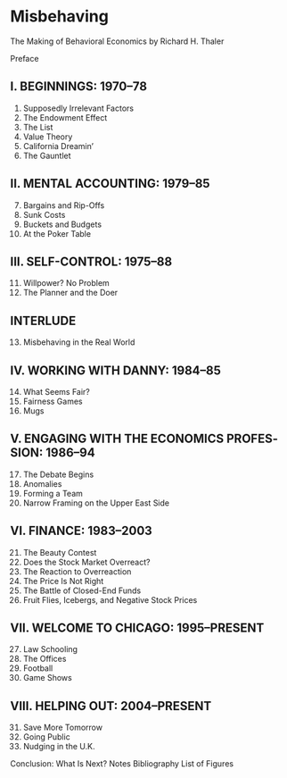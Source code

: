 # Misbehaving
The Making of Behavioral Economics by Richard H. Thaler

Pref­ace

## I. BE­GIN­NINGS: 1970–78
1. Sup­pos­ed­ly Ir­rel­e­vant Fac­tors
2. The En­dow­ment Ef­fect
3. The List
4. Val­ue The­o­ry
5. Cal­i­for­nia Dreamin’
6. The Gaunt­let

## II. MEN­TAL AC­COUNT­ING: 1979–85
7. Bar­gains and Rip-Offs
8. Sunk Costs
9. Buck­ets and Budg­ets
10. At the Pok­er Ta­ble

## III. SELF-CON­TROL: 1975–88
11. Will­pow­er? No Prob­lem
12. The Planner and the Doer

## IN­TER­LUDE
13. Mis­be­hav­ing in the Real World

## IV. WORK­ING WITH DAN­NY: 1984–85
14. What Seems Fair?
15. Fair­ness Games
16. Mugs

## V. EN­GAG­ING WITH THE ECO­NOM­ICS PRO­FES­SION: 1986–94
17. The De­bate Beg­ins
18. Anomalies
19. Form­ing a Team
20. Nar­row Fram­ing on the Up­per East Side

## VI. FI­NANCE: 1983–2003
21. The Beau­ty Con­test
22. Does the Stock Mar­ket Over­re­act?
23. The Re­ac­tion to Over­re­ac­tion
24. The Price Is Not Right
25. The Bat­tle of Closed-End Funds
26. Fruit Flies, Ice­bergs, and Neg­a­tive Stock Prices

## VII. WEL­COME TO CHI­CA­GO: 1995­–PRE­SENT
27. Law School­ing
28. The Of­fices
29. Foot­ball
30. Game Shows

## VIII. HELP­ING OUT: 2004–PRE­SENT
31. Save More To­mor­row
32. Go­ing Pub­lic
33. Nudg­ing in the U.K.

Con­clu­sion: What Is Next?
Notes
Bib­li­og­ra­phy
List of Fig­ures
